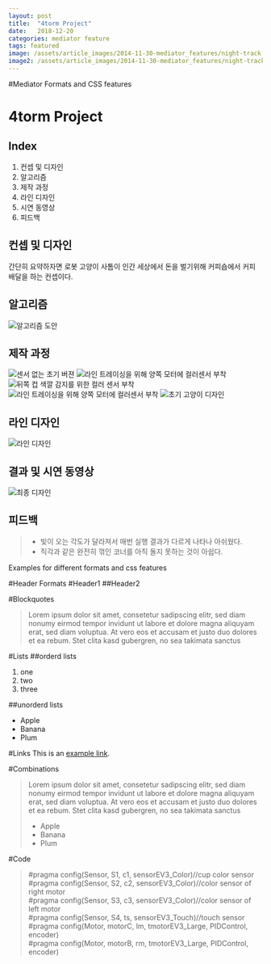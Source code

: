 ```yaml
---
layout: post
title:  "4torm Project"
date:   2018-12-20
categories: mediator feature
tags: featured
image: /assets/article_images/2014-11-30-mediator_features/night-track.JPG
image2: /assets/article_images/2014-11-30-mediator_features/night-track-mobile.JPG
---
```

#Mediator Formats and CSS features

4torm Project
============

Index
-----
1. 컨셉 및 디자인
2. 알고리즘
3. 제작 과정
4. 라인 디자인
5. 시연 동영상
6. 피드백

컨셉 및 디자인
--------------
간단히 요약하자면 로봇 고양이 사톰이 인간 세상에서 돈을 벌기위해 커피숍에서 커피 배달을 하는 컨셉이다.

알고리즘
----------
![알고리즘 도안](/assets/images/success.jpg)

제작 과정
-----------
![센서 없는 초기 버젼](/assets/images/nosensor.jpg)
![라인 트레이싱을 위해 양쪽 모터에 컬러센서 부착](/assets/images/frontsensor.jpg)
![뒤쪽 컵 색깔 감지를 위한 컬러 센서 부착](/assets/images/backsensor.jpg)
![라인 트레이싱을 위해 양쪽 모터에 컬러센서 부착](/assets/images/frontsensor.jpg)
![초기 고양이 디자인](/assets/images/cat.jpg)

라인 디자인
-----------
![라인 디자인](/assets/images/line.png)

결과 및 시연 동영상
-----------------
![최종 디자인](/assets/images/final.jpg)

피드백
--------
> - 빛이 오는 각도가 달라져서 매번 실행 결과가 다르게 나타나 아쉬웠다.
> - 직각과 같은 완전히 꺾인 코너를 아직 돌지 못하는 것이 아쉽다.


Examples for different formats and css features

#Header Formats
#Header1
##Header2

#Blockquotes
>Lorem ipsum dolor sit amet, consetetur sadipscing elitr, sed diam nonumy eirmod tempor invidunt ut labore et dolore magna aliquyam erat, sed diam voluptua. At vero eos et accusam et justo duo dolores et ea rebum. Stet clita kasd gubergren, no sea takimata sanctus

#Lists
##orderd lists
1. one
2. two
3. three


##unorderd lists
- Apple
- Banana
- Plum

#Links
This is an [example link](http://example.com/ "With a Title").

#Combinations
>Lorem ipsum dolor sit amet, consetetur sadipscing elitr, sed diam nonumy eirmod tempor invidunt ut labore et dolore magna aliquyam erat, sed diam voluptua. At vero eos et accusam et justo duo dolores et ea rebum. Stet clita kasd gubergren, no sea takimata sanctus
>
> - Apple
> - Banana
> - Plum


#Code
>#pragma config(Sensor, S1, c1, sensorEV3_Color)//cup color sensor</br>
#pragma config(Sensor, S2, c2, sensorEV3_Color)//color sensor of right motor </br>
#pragma config(Sensor, S3, c3, sensorEV3_Color)//color sensor of left motor </br>
#pragma config(Sensor, S4, ts, sensorEV3_Touch)//touch sensor </br>
#pragma config(Motor, motorC, lm, tmotorEV3_Large, PIDControl, encoder) </br>
#pragma config(Motor, motorB, rm, tmotorEV3_Large, PIDControl, encoder) </br>





